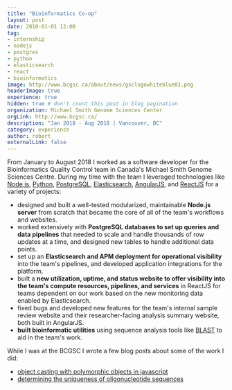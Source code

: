 ```yaml
---
title: "Bioinformatics Co-op"
layout: post
date: 2018-01-01 12:00
tag:
- internship
- nodejs
- postgres
- python
- elasticsearch
- react
- bioinformatics
image: http://www.bcgsc.ca/about/news/gsclogowhiteblue01.png
headerImage: true
experience: true
hidden: true # don't count this post in blog pagination
organization: Michael Smith Genome Sciences Center
orgLink: http://www.bcgsc.ca/
description: "Jan 2018 - Aug 2018 | Vancouver, BC"
category: experience
author: robert
externalLink: false
---
```


From January to August 2018 I worked as a software developer for the Bioinformatics
Quality Control team in Canada's Michael Smith Genome Sciences Centre. During my
time with the team I leveraged technologies like [Node.js](https://nodejs.org/en/about/),
[Python](https://www.python.org/), [PostgreSQL](https://www.postgresql.org/),
[Elasticsearch](https://www.elastic.co/), [AngularJS](https://angularjs.org/),
and [ReactJS](https://reactjs.org/) for a variety of projects:

* designed and built a well-tested modularized, maintainable **Node.js server**
  from scratch that became the core of all of the team's workflows and websites.
* worked extensively with **PostgreSQL databases to set up queries and data pipelines**
  that needed to scale and handle thousands of row updates at a time, and designed
  new tables to handle additional data points.
* set up an **Elasticsearch and APM deployment for operational visibility** into
  the team's pipelines, and developed application integrations for the platform.
* built a **new utilization, uptime, and status website to offer visibility into
  the team's compute resources, pipelines, and services** in ReactJS for teams
  dependent on our work based on the new monitoring data enabled by Elasticsearch.
* fixed bugs and developed new features for the team's internal sample review
  website and their researcher-facing analysis summary website, both built in
  AngularJS.
* **built bioinformatic utilities** using sequence analysis tools like
  [BLAST](https://blast.ncbi.nlm.nih.gov/Blast.cgi) to aid in the team's work.

While I was at the BCGSC I wrote a few blog posts about some of the work I did:

* [object casting with polymorphic objects in javascript](https://bobheadxi.dev/object-casting-in-javascript/)
* [determining the uniqueness of oligonucleotide sequences](https://bobheadxi.dev/unique-sequences/)
